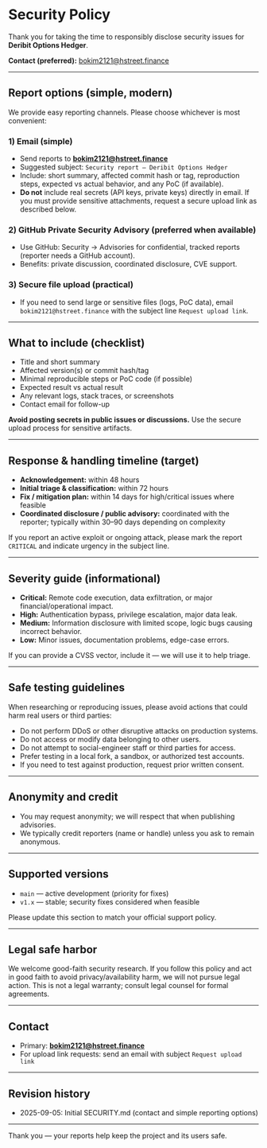 # Security Policy

Thank you for taking the time to responsibly disclose security issues for **Deribit Options Hedger**.

**Contact (preferred):** bokim2121@hstreet.finance

---

## Report options (simple, modern)

We provide easy reporting channels. Please choose whichever is most convenient:

### 1) Email (simple)
- Send reports to **bokim2121@hstreet.finance**
- Suggested subject: `Security report — Deribit Options Hedger`
- Include: short summary, affected commit hash or tag, reproduction steps, expected vs actual behavior, and any PoC (if available).
- **Do not** include real secrets (API keys, private keys) directly in email. If you must provide sensitive attachments, request a secure upload link as described below.

### 2) GitHub Private Security Advisory (preferred when available)
- Use GitHub: Security → Advisories for confidential, tracked reports (reporter needs a GitHub account).
- Benefits: private discussion, coordinated disclosure, CVE support.

### 3) Secure file upload (practical)
- If you need to send large or sensitive files (logs, PoC data), email `bokim2121@hstreet.finance` with the subject line `Request upload link`.

---

## What to include (checklist)
- Title and short summary  
- Affected version(s) or commit hash/tag  
- Minimal reproducible steps or PoC code (if possible)  
- Expected result vs actual result  
- Any relevant logs, stack traces, or screenshots  
- Contact email for follow-up

**Avoid posting secrets in public issues or discussions.** Use the secure upload process for sensitive artifacts.

---

## Response & handling timeline (target)
- **Acknowledgement:** within 48 hours  
- **Initial triage & classification:** within 72 hours  
- **Fix / mitigation plan:** within 14 days for high/critical issues where feasible  
- **Coordinated disclosure / public advisory:** coordinated with the reporter; typically within 30–90 days depending on complexity

If you report an active exploit or ongoing attack, please mark the report `CRITICAL` and indicate urgency in the subject line.

---

## Severity guide (informational)
- **Critical:** Remote code execution, data exfiltration, or major financial/operational impact.  
- **High:** Authentication bypass, privilege escalation, major data leak.  
- **Medium:** Information disclosure with limited scope, logic bugs causing incorrect behavior.  
- **Low:** Minor issues, documentation problems, edge-case errors.

If you can provide a CVSS vector, include it — we will use it to help triage.

---

## Safe testing guidelines
When researching or reproducing issues, please avoid actions that could harm real users or third parties:

- Do not perform DDoS or other disruptive attacks on production systems.  
- Do not access or modify data belonging to other users.  
- Do not attempt to social-engineer staff or third parties for access.  
- Prefer testing in a local fork, a sandbox, or authorized test accounts.  
- If you need to test against production, request prior written consent.

---

## Anonymity and credit
- You may request anonymity; we will respect that when publishing advisories.  
- We typically credit reporters (name or handle) unless you ask to remain anonymous.

---

## Supported versions
- `main` — active development (priority for fixes)  
- `v1.x` — stable; security fixes considered when feasible

Please update this section to match your official support policy.

---

## Legal safe harbor
We welcome good-faith security research. If you follow this policy and act in good faith to avoid privacy/availability harm, we will not pursue legal action. This is not a legal warranty; consult legal counsel for formal agreements.

---

## Contact
- Primary: **bokim2121@hstreet.finance**  
- For upload link requests: send an email with subject `Request upload link`

---

## Revision history
- 2025-09-05: Initial SECURITY.md (contact and simple reporting options)

---

Thank you — your reports help keep the project and its users safe.
